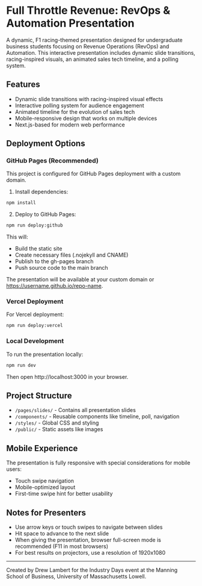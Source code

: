 # Full Throttle Revenue: RevOps & Automation Presentation

A dynamic, F1 racing-themed presentation designed for undergraduate business students focusing on Revenue Operations (RevOps) and Automation. This interactive presentation includes dynamic slide transitions, racing-inspired visuals, an animated sales tech timeline, and a polling system.

## Features

- Dynamic slide transitions with racing-inspired visual effects
- Interactive polling system for audience engagement
- Animated timeline for the evolution of sales tech
- Mobile-responsive design that works on multiple devices
- Next.js-based for modern web performance

## Deployment Options

### GitHub Pages (Recommended)

This project is configured for GitHub Pages deployment with a custom domain.

1. Install dependencies:
```bash
npm install
```

2. Deploy to GitHub Pages:
```bash
npm run deploy:github
```

This will:
- Build the static site
- Create necessary files (.nojekyll and CNAME)
- Publish to the gh-pages branch
- Push source code to the main branch

The presentation will be available at your custom domain or https://username.github.io/repo-name.

### Vercel Deployment

For Vercel deployment:

```bash
npm run deploy:vercel
```

### Local Development

To run the presentation locally:

```bash
npm run dev
```

Then open http://localhost:3000 in your browser.

## Project Structure

- `/pages/slides/` - Contains all presentation slides
- `/components/` - Reusable components like timeline, poll, navigation
- `/styles/` - Global CSS and styling
- `/public/` - Static assets like images

## Mobile Experience

The presentation is fully responsive with special considerations for mobile users:
- Touch swipe navigation
- Mobile-optimized layout
- First-time swipe hint for better usability

## Notes for Presenters

- Use arrow keys or touch swipes to navigate between slides
- Hit space to advance to the next slide
- When giving the presentation, browser full-screen mode is recommended (F11 in most browsers)
- For best results on projectors, use a resolution of 1920x1080

---

Created by Drew Lambert for the Industry Days event at the Manning School of Business, University of Massachusetts Lowell.
